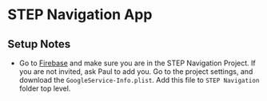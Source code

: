 # STEP Navigation App

## Setup Notes
- Go to [Firebase](https://console.firebase.google.com/) and make sure you 
are in the STEP Navigation Project. If you are not invited, ask Paul to 
add you. Go to the project settings, and download the `GoogleService-Info.plist`. Add this file 
to `STEP Navigation` folder top level.
